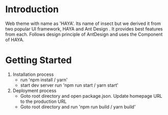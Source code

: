 # Introduction

Web theme with name as 'HAYA'. Its name of insect but we derived it from two popular UI framework, HAYA and Ant Design . It provides best features from each. Follows design principle of AntDesign and uses the Component of HAYA.

# Getting Started

1. Installation process
   - run 'npm install / yarn'
   - start dev server run 'npm run start / yarn start'
2. Deployment process
   - Goto root directory and open package.json. Update homepage URL to the production URL
   - Goto root directory and run 'npm run build / yarn build'
